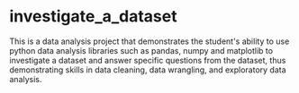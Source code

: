 # investigate_a_dataset
This is a data analysis project that demonstrates the student's ability to use python data analysis libraries such as pandas, numpy and matplotlib to investigate a dataset and answer specific questions from the dataset, thus demonstrating skills in data cleaning, data wrangling, and exploratory data analysis.
